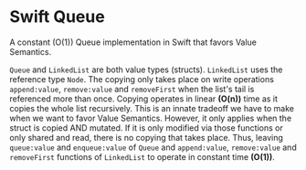 # Swift Queue

A constant (O(1)) Queue implementation in Swift that favors Value Semantics. 

`Queue` and `LinkedList` are both value types (structs). `LinkedList` uses the reference type `Node`.
The copying only takes place on write operations `append:value`, `remove:value` and `removeFirst` when the list's tail is referenced more than once. Copying operates in linear **(O(n))** time as it copies the whole list recursively. This is an innate tradeoff we have to make when we want to favor Value Semantics. However, it only applies when the struct is copied AND mutated. If it is only modified via those functions or only shared and read, there is no copying that takes place. Thus, leaving `queue:value` and `enqueue:value` of `Queue` and `append:value`, `remove:value` and `removeFirst` functions of `LinkedList` to operate in constant time **(O(1))**.
